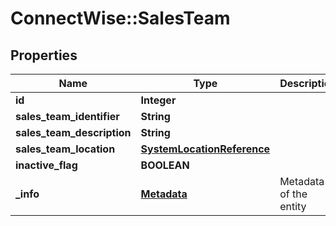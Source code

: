 # ConnectWise::SalesTeam

## Properties
Name | Type | Description | Notes
------------ | ------------- | ------------- | -------------
**id** | **Integer** |  | [optional] 
**sales_team_identifier** | **String** |  | 
**sales_team_description** | **String** |  | 
**sales_team_location** | [**SystemLocationReference**](SystemLocationReference.md) |  | 
**inactive_flag** | **BOOLEAN** |  | [optional] 
**_info** | [**Metadata**](Metadata.md) | Metadata of the entity | [optional] 


